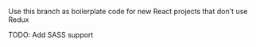 Use this branch as boilerplate code for new React projects that don't use Redux

TODO: Add SASS support